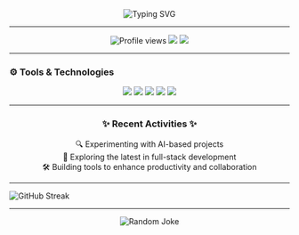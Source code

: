 <div align="center">
  <img src="https://readme-typing-svg.demolab.com?font=Fira+Code&weight=500&pause=1000&color=36BCF7&center=true&width=435&lines=Welcome+to+My+GitHub+Profile!;Code%2C+Learn%2C+Repeat+%F0%9F%9A%80;Let's+Build+Something+Amazing!" alt="Typing SVG">
</div>

---

<div align="center">
  <img src="https://komarev.com/ghpvc/?username=Zhao-Soup&color=brightgreen&style=for-the-badge" alt="Profile views">
  <img src="https://img.shields.io/badge/Focus-Frontend-blueviolet?style=for-the-badge">
  <img src="https://img.shields.io/badge/Learning-Cloud%20Computing-orange?style=for-the-badge">
</div>

---

### ⚙️ Tools & Technologies
<div align="center">
  <img src="https://img.shields.io/badge/Code-Python-blue?style=for-the-badge&logo=python&logoColor=white">
  <img src="https://img.shields.io/badge/Code-JavaScript-yellow?style=for-the-badge&logo=javascript&logoColor=white">
  <img src="https://img.shields.io/badge/Framework-React-blueviolet?style=for-the-badge&logo=react&logoColor=white">
  <img src="https://img.shields.io/badge/Tools-Git-red?style=for-the-badge&logo=git&logoColor=white">
  <img src="https://img.shields.io/badge/Cloud-AWS-orange?style=for-the-badge&logo=amazonaws&logoColor=white">
</div>

---

<div align="center">
  <h3>✨ Recent Activities ✨</h3>
  <p>🔍 Experimenting with AI-based projects<br>
     🧩 Exploring the latest in full-stack development<br>
     🛠️ Building tools to enhance productivity and collaboration</p>
</div>

---


  <img src="https://github-readme-streak-stats.herokuapp.com/?user=your-username&theme=radical" alt="GitHub Streak">
</div>

---

<div align="center">
  <img src="https://readme-jokes.vercel.app/api?theme=radical" alt="Random Joke">
</div>
